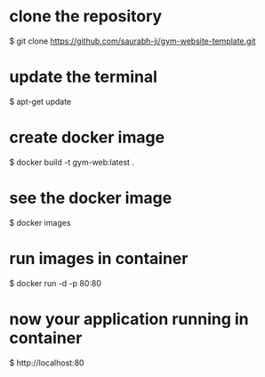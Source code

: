 # clone the repository 
$ git clone https://github.com/saurabh-ji/gym-website-template.git

# update the terminal 

$ apt-get update

# create docker image
$ docker build -t gym-web:latest .

# see the docker image

$ docker images 

# run images in container 
$ docker run -d -p 80:80 

# now your application running in container 
$ http://localhost:80
